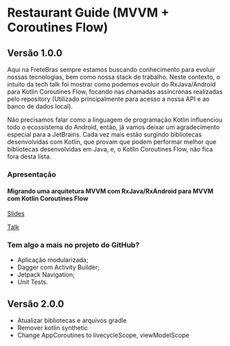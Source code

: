 # Restaurant Guide (MVVM + Coroutines Flow)

## Versão 1.0.0

Aqui na FreteBras sempre estamos buscando conhecimento para evoluir nossas tecnologias, bem como nossa stack de trabalho. Neste contexto, o intuito da tech talk foi mostrar como podemos evoluir do RxJava/Android para Kotlin Coroutines Flow, focando nas chamadas assíncronas realizadas pelo repository (Utilizado principalmente para acesso a nossa API e ao banco de dados local).

Não precisamos falar como a linguagem de programação Kotlin influenciou todo o ecossistema do Android, então, já vamos deixar um agradecimento especial para a JetBrains. Cada vez mais estão surgindo bibliotecas desenvolvidas com Kotlin, que provam que podem performar melhor que bibliotecas desenvolvidas em Java, e, o Kotlin Coroutines Flow, não fica fora desta lista.

### Apresentação 

#### Migrando uma arquitetura MVVM com RxJava/RxAndroid para MVVM com Kotlin Coroutines Flow

[Slides](https://docs.google.com/presentation/d/1P7-65aDQiSj4226SN1SVDK0CbC0_gYI8o-nTDiDMq1M/edit?usp=sharing)

[Talk](https://www.youtube.com/watch?v=lxsaKiOdQC0&t=1s)

### Tem algo a mais no projeto do GitHub?

- Aplicação modularizada;
- Dagger com Activity Builder;
- Jetpack Navigation;
- Unit Tests.


## Versão 2.0.0

 - Atualizar bibliotecas e arquivos gradle
 - Remover kotlin synthetic
 - Change AppCoroutines to livecycleScope, viewModelScope

